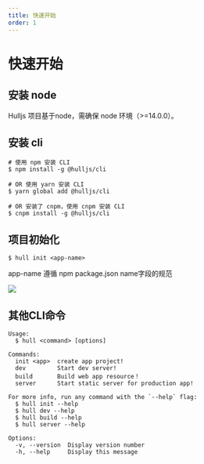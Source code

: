 ```yaml
---
title: 快速开始
order: 1
---
```

# 快速开始

## 安装 node
Hulljs 项目基于node，需确保 node 环境（>=14.0.0）。

## 安装 cli
```shell
# 使用 npm 安装 CLI
$ npm install -g @hulljs/cli

# OR 使用 yarn 安装 CLI
$ yarn global add @hulljs/cli

# OR 安装了 cnpm，使用 cnpm 安装 CLI
$ cnpm install -g @hulljs/cli
```
## 项目初始化
```shell
$ hull init <app-name>
```
app-name 遵循 npm package.json name字段的规范

![](/images/init.png)

## 其他CLI命令
```shell
Usage:
  $ hull <command> [options]

Commands:
  init <app>  create app project!
  dev         Start dev server!
  build       Build web app resource！
  server      Start static server for production app!

For more info, run any command with the `--help` flag:
  $ hull init --help
  $ hull dev --help
  $ hull build --help
  $ hull server --help

Options:
  -v, --version  Display version number 
  -h, --help     Display this message 
```